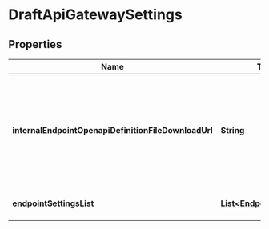 

# DraftApiGatewaySettings


## Properties

| Name | Type | Description | Notes |
|------------ | ------------- | ------------- | -------------|
|**internalEndpointOpenapiDefinitionFileDownloadUrl** | **String** | URL to download the auto-generated openapi definition file, which will be used to build the API Gateway. |  [optional] |
|**endpointSettingsList** | [**List&lt;EndpointSettings&gt;**](EndpointSettings.md) | Endpoint Settings List |  |



